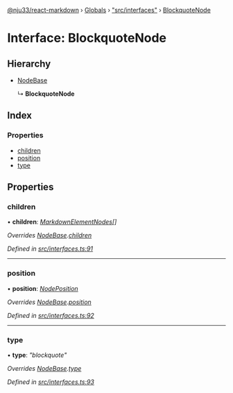 [@nju33/react-markdown](../README.md) › [Globals](../globals.md) › ["src/interfaces"](../modules/_src_interfaces_.md) › [BlockquoteNode](_src_interfaces_.blockquotenode.md)

# Interface: BlockquoteNode

## Hierarchy

* [NodeBase](_src_interfaces_.nodebase.md)

  ↳ **BlockquoteNode**

## Index

### Properties

* [children](_src_interfaces_.blockquotenode.md#children)
* [position](_src_interfaces_.blockquotenode.md#position)
* [type](_src_interfaces_.blockquotenode.md#type)

## Properties

###  children

• **children**: *[MarkdownElementNodes](../modules/_src_interfaces_.md#markdownelementnodes)[]*

*Overrides [NodeBase](_src_interfaces_.nodebase.md).[children](_src_interfaces_.nodebase.md#optional-children)*

*Defined in [src/interfaces.ts:91](https://github.com/nju33/react-markdown/blob/b4ce032/src/interfaces.ts#L91)*

___

###  position

• **position**: *[NodePosition](_src_interfaces_.nodeposition.md)*

*Overrides [NodeBase](_src_interfaces_.nodebase.md).[position](_src_interfaces_.nodebase.md#position)*

*Defined in [src/interfaces.ts:92](https://github.com/nju33/react-markdown/blob/b4ce032/src/interfaces.ts#L92)*

___

###  type

• **type**: *"blockquote"*

*Overrides [NodeBase](_src_interfaces_.nodebase.md).[type](_src_interfaces_.nodebase.md#type)*

*Defined in [src/interfaces.ts:93](https://github.com/nju33/react-markdown/blob/b4ce032/src/interfaces.ts#L93)*

